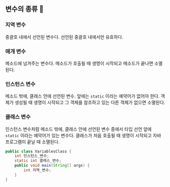 ## 변수의 종류 🤔

### 지역 변수

중괄호 내에서 선언된 변수다. 선언된 중괄호 내에서만 유효하다.

### 매개 변수

메소드에 넘겨주는 변수다. 메소드가 호출될 때 생명이 시작되고 메소드가 끝나면 소멸된다.

### 인스턴스 변수

메소드 밖에, 클래스 안에 선언된 변수. 앞에는 <code>static</code> 이라는 예약어가 없어야 한다. 객체가 생성될 때 생명이 시작되고 그 객체를 참조하고 있는 다른 객체가 없으면 소멸된다.

### 클래스 변수

인스턴스 변수처럼 메소드 밖에, 클래스 안에 선언된 변수 중에서 타입 선언 앞에 <code>static</code> 이라는 예약어가 있는 변수다. 클래스가 처음 호출될 때 생명이 시작되고 자바 프로그램이 끝날 때 소멸된다.

```java
public class VariablesClass {
    int 인스턴스_변수;
    static int 클래스_변수;
    public void main(String[] args) {
        int 지역_변수;
    }
}
```